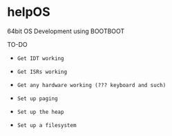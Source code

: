 # helpOS
64bit OS Development using BOOTBOOT


TO-DO
*     Get IDT working
*     Get ISRs working
*     Get any hardware working (??? keyboard and such)
*     Set up paging
*     Set up the heap
*     Set up a filesystem
